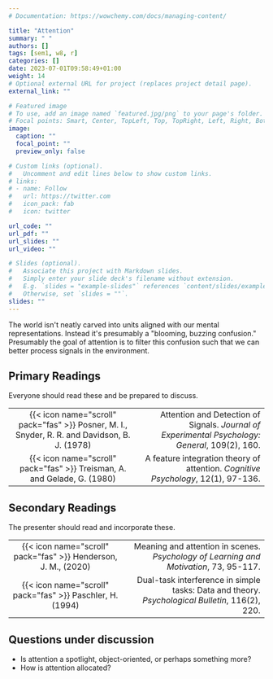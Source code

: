 ```yaml
---
# Documentation: https://wowchemy.com/docs/managing-content/

title: "Attention"
summary: " "
authors: []
tags: [sem1, w8, r]
categories: []
date: 2023-07-01T09:58:49+01:00
weight: 14
# Optional external URL for project (replaces project detail page).
external_link: ""

# Featured image
# To use, add an image named `featured.jpg/png` to your page's folder.
# Focal points: Smart, Center, TopLeft, Top, TopRight, Left, Right, BottomLeft, Bottom, BottomRight.
image:
  caption: ""
  focal_point: ""
  preview_only: false

# Custom links (optional).
#   Uncomment and edit lines below to show custom links.
# links:
# - name: Follow
#   url: https://twitter.com
#   icon_pack: fab
#   icon: twitter

url_code: ""
url_pdf: ""
url_slides: ""
url_video: ""

# Slides (optional).
#   Associate this project with Markdown slides.
#   Simply enter your slide deck's filename without extension.
#   E.g. `slides = "example-slides"` references `content/slides/example-slides.md`.
#   Otherwise, set `slides = ""`.
slides: ""
---
```


The world isn't neatly carved into units aligned with our mental representations. Instead it's presumably a "blooming, buzzing confusion." Presumably the goal of attention is to filter this confusion such that we can better process signals in the environment.

## Primary Readings

Everyone should read these and be prepared to discuss.

|  |  |
|:----:|-----:|
| {{< icon name="scroll" pack="fas" >}} Posner, M. I., Snyder, R. R. and Davidson, B. J. (1978) | Attention and Detection of Signals. *Journal of Experimental Psychology: General*, 109(2), 160. |
| {{< icon name="scroll" pack="fas" >}} Treisman, A. and Gelade, G. (1980) | A feature integration theory of attention. *Cognitive Psychology*, 12(1), 97-136. |

## Secondary Readings

The presenter should read and incorporate these.

|  |  |
|:----:|-----:|
| {{< icon name="scroll" pack="fas" >}} Henderson, J. M., (2020) | Meaning and attention in scenes. *Psychology of Learning and Motivation*, 73, 95-117. |
| {{< icon name="scroll" pack="fas" >}} Paschler, H. (1994) | Dual-task interference in simple tasks: Data and theory. *Psychological Bulletin*, 116(2), 220. |


## Questions under discussion

- Is attention a spotlight, object-oriented, or perhaps something more?
- How is attention allocated?
